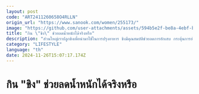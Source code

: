 ```yaml
---
layout: post
code: "ART2411260658O4RLLN"
origin_url: "https://www.sanook.com/women/255173/"
image: "https://github.com/user-attachments/assets/594b5e2f-be8a-4ebf-bdd8-6b98490006f4"
title: "กิน \"ขิง\" ช่วยลดน้ำหนักได้จริงหรือ"
description: "ส่วนใหญ่เราปลูกขิงเพื่อนำมาใช้ในการปรุงอาหาร ขิงมีคุณสมบัติช่วยลดการอักเสบ กระตุ้นการย่อยอาหา"
category: "LIFESTYLE"
language: "th"
date: 2024-11-26T15:07:17.174Z
---
```


# กิน "ขิง" ช่วยลดน้ำหนักได้จริงหรือ